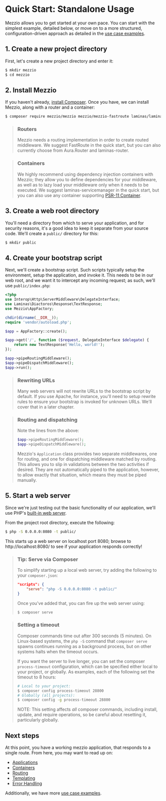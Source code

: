# Quick Start: Standalone Usage

Mezzio allows you to get started at your own pace. You can start with
the simplest example, detailed below, or move on to a more structured,
configuration-driven approach as detailed in the [use case examples](../reference/usage-examples.md).

## 1. Create a new project directory

First, let's create a new project directory and enter it:

```bash
$ mkdir mezzio
$ cd mezzio
```

## 2. Install Mezzio

If you haven't already, [install Composer](https://getcomposer.org). Once you
have, we can install Mezzio, along with a router and a container:

```bash
$ composer require mezzio/mezzio mezzio/mezzio-fastroute laminas/laminas-servicemanager
```

> ### Routers
>
> Mezzio needs a routing implementation in order to create routed
> middleware. We suggest FastRoute in the quick start, but you can also
> currently choose from Aura.Router and laminas-router.

> ### Containers
>
> We highly recommend using dependency injection containers with Mezzio;
> they allow you to define dependencies for your middleware, as well as to lazy
> load your middleware only when it needs to be executed. We suggest
> laminas-servicemanager in the quick start, but you can also use any container
> supporting [PSR-11 Container](https://github.com/php-fig/container).

## 3. Create a web root directory

You'll need a directory from which to serve your application, and for security
reasons, it's a good idea to keep it separate from your source code. We'll
create a `public/` directory for this:

```bash
$ mkdir public
```

## 4. Create your bootstrap script

Next, we'll create a bootstrap script. Such scripts typically setup the
environment, setup the application, and invoke it. This needs to be in our web
root, and we want it to intercept any incoming request; as such, we'll use
`public/index.php`:

```php
<?php
use Interop\Http\ServerMiddleware\DelegateInterface;
use Laminas\Diactoros\Response\TextResponse;
use Mezzio\AppFactory;

chdir(dirname(__DIR__));
require 'vendor/autoload.php';

$app = AppFactory::create();

$app->get('/', function ($request, DelegateInterface $delegate) {
    return new TextResponse('Hello, world!');
});

$app->pipeRoutingMiddleware();
$app->pipeDispatchMiddleware();
$app->run();
```

> ### Rewriting URLs
>
> Many web servers will not rewrite URLs to the bootstrap script by default. If
> you use Apache, for instance, you'll need to setup rewrite rules to ensure
> your bootstrap is invoked for unknown URLs. We'll cover that in a later
> chapter.

> ### Routing and dispatching
>
> Note the lines from the above:
>
> ```php
> $app->pipeRoutingMiddleware();
> $app->pipeDispatchMiddleware();
> ```
>
> Mezzio's `Application` class provides two separate middlewares, one for
> routing, and one for dispatching middleware matched by routing. This allows
> you to slip in validations between the two activities if desired. They are
> not automatically piped to the application, however, to allow exactly that
> situation, which means they must be piped manually.

## 5. Start a web server

Since we're just testing out the basic functionality of our application, we'll
use PHP's [built-in web server](http://php.net/manual/en/features.commandline.webserver.php).

From the project root directory, execute the following:

```bash
$ php -S 0.0.0.0:8080 -t public/
```

This starts up a web server on localhost port 8080; browse to
http://localhost:8080/ to see if your application responds correctly!

> ### Tip: Serve via Composer
>
> To simplify starting up a local web server, try adding the following to your
> `composer.json`:
>
> ```json
> "scripts": {
>     "serve": "php -S 0.0.0.0:8080 -t public/"
> }
> ```
>
> Once you've added that, you can fire up the web server using:
>
> ```bash
> $ composer serve
> ```

> ### Setting a timeout
>
> Composer commands time out after 300 seconds (5 minutes). On Linux-based
> systems, the `php -S` command that `composer serve` spawns continues running
> as a background process, but on other systems halts when the timeout occurs.
>
> If you want the server to live longer, you can set the composer
> `process-timeout` configuration, which can be specified either local to your
> project, or globally. As examples, each of the following set the timeout to 8
> hours:
>
> ```bash
> # Local to your project:
> $ composer config process-timeout 28800
> # Globally (all projects):
> $ composer config -g process-timeout 28800
> ```
>
> NOTE: This setting affects _all_ composer commands, including install, update,
> and require operations, so be careful about resetting it, particularly globally.

## Next steps

At this point, you have a working mezzio application, that responds to
a single route. From here, you may want to read up on:

- [Applications](../features/application.md)
- [Containers](../features/container/intro.md)
- [Routing](../features/router/intro.md)
- [Templating](../features/template/intro.md)
- [Error Handling](../features/error-handling.md)

Additionally, we have more [use case examples](../reference/usage-examples.md).
